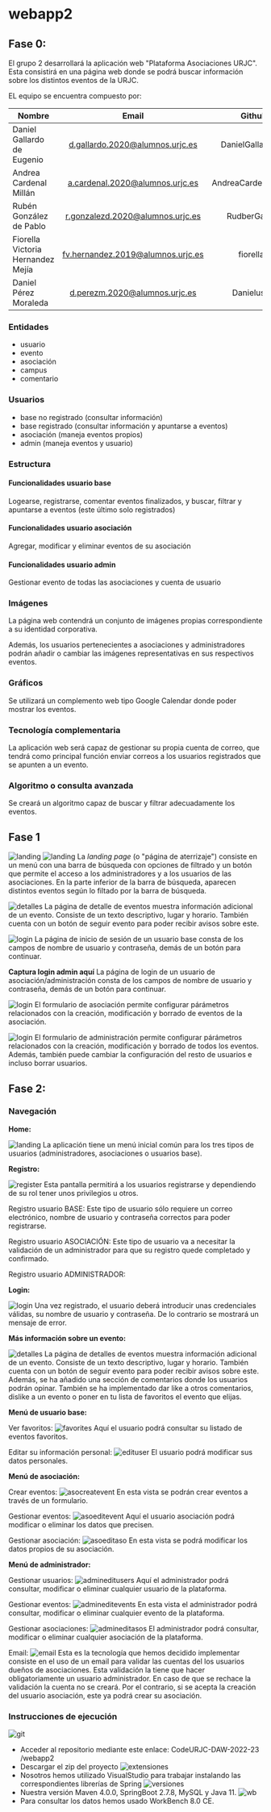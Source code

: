 # webapp2

## Fase 0:

El grupo 2 desarrollará la aplicación web "Plataforma Asociaciones URJC". Esta consistirá en una página web donde se podrá buscar información sobre los distintos eventos de la URJC.

EL equipo se encuentra compuesto por:

| Nombre	| Email	| Github |
| --- | :---: | :---: |
| Daniel Gallardo de Eugenio	| d.gallardo.2020@alumnos.urjc.es	| DanielGallardo00 |
| Andrea Cardenal Millán	| a.cardenal.2020@alumnos.urjc.es	| AndreaCardenalMillan |
| Rubén González de Pablo | r.gonzalezd.2020@alumnos.urjc.es	| RudberGames |
|	Fiorella Victoria Hernandez Mejía | fv.hernandez.2019@alumnos.urjc.es | fiorellaV |
| Daniel Pérez Moraleda	| d.perezm.2020@alumnos.urjc.es | Danielus99 |

### Entidades

* usuario
* evento
* asociación
* campus
* comentario

### Usuarios

* base no registrado (consultar información)
* base registrado (consultar información y apuntarse a eventos)
* asociación (maneja eventos propios)
* admin (maneja eventos y usuario)

### Estructura

#### Funcionalidades usuario base

Logearse, registrarse, comentar eventos finalizados, y buscar, filtrar y apuntarse a eventos (este último solo registrados)

#### Funcionalidades usuario asociación

Agregar, modificar y eliminar eventos de su asociación

#### Funcionalidades usuario admin

Gestionar evento de todas las asociaciones y cuenta de usuario

### Imágenes

La página web contendrá un conjunto de imágenes propias correspondiente a su identidad corporativa.

Además, los usuarios pertenecientes a asociaciones y administradores podrán añadir o cambiar las imágenes representativas en sus respectivos eventos.

### Gráficos

Se utilizará un complemento web tipo Google Calendar donde poder mostrar los eventos.

### Tecnología complementaria

La aplicación web será capaz de gestionar su propia cuenta de correo, que tendrá como principal función enviar correos a los usuarios registrados que se apunten a un evento.

### Algoritmo o consulta avanzada

Se creará un algoritmo capaz de buscar y filtrar adecuadamente los eventos.

## Fase 1

![landing](https://github.com/CodeURJC-DAW-2022-23/webapp2/blob/Documentos/Fase1/screenshot/home.PNG?raw=true)
![landing](https://github.com/CodeURJC-DAW-2022-23/webapp2/blob/Documentos/Fase1/screenshot/home2.PNG?raw=true)
La *landing page* (o "página de aterrizaje") consiste en un menú con una barra de búsqueda con opciones de filtrado y un botón que permite el acceso a los administradores y a los usuarios de las asociaciones. En la parte inferior de la barra de búsqueda, aparecen distintos eventos según lo filtado por la barra de búsqueda.

![detalles](https://github.com/CodeURJC-DAW-2022-23/webapp2/blob/Documentos/Fase1/screenshot/detalles.PNG?raw=true)
La página de detalle de eventos muestra información adicional de un evento. Consiste de un texto descriptivo, lugar y horario. También cuenta con un botón de seguir evento para poder recibir avisos sobre este.

![login](https://github.com/CodeURJC-DAW-2022-23/webapp2/blob/Documentos/Fase1/screenshot/loginAsociaciones.PNG?raw=true)
La página de inicio de sesión de un usuario base consta de los campos de nombre de usuario y contraseña, demás de un botón para continuar.

**Captura login admin aquí**
La página de login de un usuario de asociación/administración consta de los campos de nombre de usuario y contraseña, demás de un botón para continuar.

![login](https://github.com/CodeURJC-DAW-2022-23/webapp2/blob/Documentos/Fase1/screenshot/eventform.PNG?raw=true)
El formulario de asociación permite configurar párámetros relacionados con la creación, modificación y borrado de eventos de la asociación.

![login](https://github.com/CodeURJC-DAW-2022-23/webapp2/blob/Documentos/Fase1/screenshot/eventform.PNG?raw=true)
El formulario de administración permite configurar párámetros relacionados con la creación, modificación y borrado de todos los eventos. Además, también puede cambiar la configuración del resto de usuarios e incluso borrar usuarios.

## Fase 2: 

### Navegación

**Home:**

![landing](https://github.com/CodeURJC-DAW-2022-23/webapp2/blob/Documentos/Fase2/screenshot/home.PNG?raw=true)
La aplicación tiene un menú inicial común para los tres tipos de usuarios (administradores, asociaciones o usuarios base). 

**Registro:**

![register](https://github.com/CodeURJC-DAW-2022-23/webapp2/blob/Documentos/Fase2/screenshot/registro.PNG?raw=true)
Esta pantalla permitirá a los usuarios registrarse y dependiendo de su rol tener unos privilegios u otros.

Registro usuario BASE: 
Este tipo de usuario sólo requiere un correo electrónico, nombre de usuario y contraseña correctos para poder registrarse.

Registro usuario ASOCIACIÓN: 
Este tipo de usuario va a necesitar la validación de un administrador para que su registro quede completado y confirmado.

Registro usuario ADMINISTRADOR: 

**Login:**

![login](https://github.com/CodeURJC-DAW-2022-23/webapp2/blob/Documentos/Fase2/screenshot/login.PNG?raw=true)
Una vez registrado, el usuario deberá introducir unas credenciales válidas, su nombre de usuario y contraseña. De lo contrario se mostrará un mensaje de error.

**Más información sobre un evento:**

![detalles](https://github.com/CodeURJC-DAW-2022-23/webapp2/blob/Documentos/Fase1/screenshot/detalles.PNG?raw=true)
La página de detalles de eventos muestra información adicional de un evento. Consiste de un texto descriptivo, lugar y horario. También cuenta con un botón de seguir evento para poder recibir avisos sobre este. Además, se ha añadido una sección de comentarios donde los usuarios podrán opinar. También se ha implementado dar like a otros comentarios, dislike a un evento o poner en tu lista de favoritos el evento que elijas.

**Menú de usuario base:**

Ver favoritos: 
![favorites](https://github.com/CodeURJC-DAW-2022-23/webapp2/blob/Documentos/Fase2/screenshot/detalles.PNG?raw=true)
Aquí el usuario podrá consultar su listado de eventos favoritos.

Editar su información personal:
![edituser](https://github.com/CodeURJC-DAW-2022-23/webapp2/blob/Documentos/Fase2/screenshot/baseeditarcuenta.PNG?raw=true)
El usuario podrá modificar sus datos personales.

**Menú de asociación:**

Crear eventos: 
![asocreatevent](https://github.com/CodeURJC-DAW-2022-23/webapp2/blob/Documentos/Fase2/screenshot/asocrearevento.PNG?raw=true)
En esta vista se podrán crear eventos a través de un formulario.

Gestionar eventos: 
![asoeditevent](https://github.com/CodeURJC-DAW-2022-23/webapp2/blob/Documentos/Fase2/screenshot/asoeditarevento.PNG?raw=true)
Aquí el usuario asociación podrá modificar o eliminar los datos que precisen.

Gestionar asociación:
![asoeditaso](https://github.com/CodeURJC-DAW-2022-23/webapp2/blob/Documentos/Fase2/screenshot/asoeditaraso.PNG?raw=true)
En esta vista se podrá modificar los datos propios de su asociación.

**Menú de administrador:**

Gestionar usuarios: 
![admineditusers](https://github.com/CodeURJC-DAW-2022-23/webapp2/blob/Documentos/Fase2/screenshot/editarusuarios.PNG?raw=true)
Aquí el administrador podrá consultar, modificar o eliminar cualquier usuario de la plataforma.

Gestionar eventos: 
![admineditevents](https://github.com/CodeURJC-DAW-2022-23/webapp2/blob/Documentos/Fase2/screenshot/editareventos.PNG?raw=true)
En esta vista el administrador podrá consultar, modificar o eliminar cualquier evento de la plataforma.

Gestionar asociaciones: 
![admineditasos](https://github.com/CodeURJC-DAW-2022-23/webapp2/blob/Documentos/Fase2/screenshot/editarasos.PNG?raw=true)
El administrador podrá consultar, modificar o eliminar cualquier asociación de la plataforma.

Email: 
![email](https://github.com/CodeURJC-DAW-2022-23/webapp2/blob/Documentos/Fase2/screenshot/email.PNG?raw=true)
Esta es la tecnología que hemos decidido implementar consiste en el uso de un email para validar las cuentas del los usuarios dueños de asociaciones. Esta validación la tiene que hacer obligatoriamente un usuario administrador. En caso de que se rechace la validación la cuenta no se creará. Por el contrario, si se acepta la creación del usuario asociación, este ya podrá crear su asociación.

### Instrucciones de ejecución

![git](https://github.com/CodeURJC-DAW-2022-23/webapp2/blob/Documentos/Fase2/screenshot/git.PNG?raw=true)
- Acceder al repositorio mediante este enlace: CodeURJC-DAW-2022-23 /webapp2
- Descargar el zip del proyecto
![extensiones](https://github.com/CodeURJC-DAW-2022-23/webapp2/blob/Documentos/Fase2/screenshot/sb.PNG?raw=true)
- Nosotros hemos utilizado VisualStudio para trabajar instalando las correspondientes librerías de Spring
![versiones](https://github.com/CodeURJC-DAW-2022-23/webapp2/blob/Documentos/Fase2/screenshot/versiones.PNG?raw=true)
- Nuestra versión Maven 4.0.0, SpringBoot 2.7.8, MySQL y Java 11.
![wb](https://github.com/CodeURJC-DAW-2022-23/webapp2/blob/Documentos/Fase2/screenshot/workbench.PNG?raw=true)
- Para consultar los datos hemos usado WorkBench 8.0 CE. 
